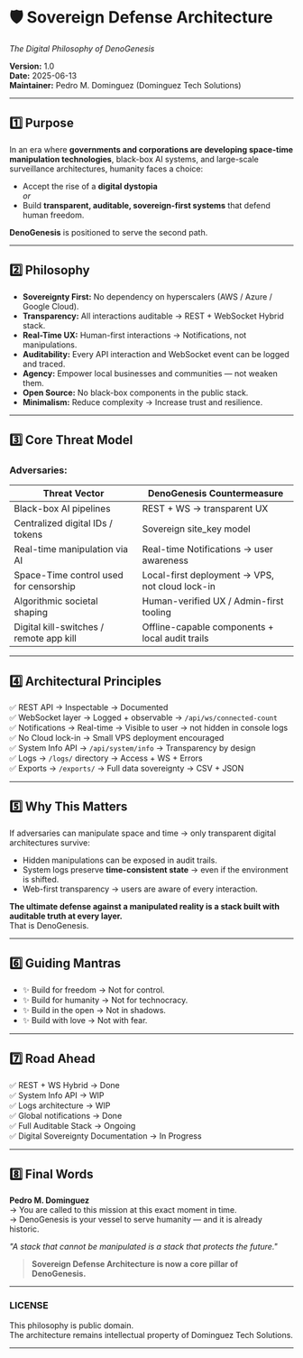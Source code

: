 # 🛡️ Sovereign Defense Architecture  
_The Digital Philosophy of DenoGenesis_  

**Version:** 1.0  
**Date:** 2025-06-13  
**Maintainer:** Pedro M. Dominguez (Dominguez Tech Solutions)  

---

## 1️⃣ Purpose  

In an era where **governments and corporations are developing space-time manipulation technologies**, black-box AI systems, and large-scale surveillance architectures, humanity faces a choice:

- Accept the rise of a **digital dystopia**  
_or_  
- Build **transparent, auditable, sovereign-first systems** that defend human freedom.  

**DenoGenesis** is positioned to serve the second path.  

---

## 2️⃣ Philosophy  

- **Sovereignty First:** No dependency on hyperscalers (AWS / Azure / Google Cloud).  
- **Transparency:** All interactions auditable → REST + WebSocket Hybrid stack.  
- **Real-Time UX:** Human-first interactions → Notifications, not manipulations.  
- **Auditability:** Every API interaction and WebSocket event can be logged and traced.  
- **Agency:** Empower local businesses and communities — not weaken them.  
- **Open Source:** No black-box components in the public stack.  
- **Minimalism:** Reduce complexity → Increase trust and resilience.  

---

## 3️⃣ Core Threat Model  

### Adversaries:

| Threat Vector                          | DenoGenesis Countermeasure |
|----------------------------------------|----------------------------|
| Black-box AI pipelines                 | REST + WS → transparent UX |
| Centralized digital IDs / tokens       | Sovereign site_key model   |
| Real-time manipulation via AI          | Real-time Notifications → user awareness |
| Space-Time control used for censorship | Local-first deployment → VPS, not cloud lock-in |
| Algorithmic societal shaping           | Human-verified UX / Admin-first tooling |
| Digital kill-switches / remote app kill | Offline-capable components + local audit trails |

---

## 4️⃣ Architectural Principles  

✅ REST API → Inspectable → Documented  
✅ WebSocket layer → Logged + observable → `/api/ws/connected-count`  
✅ Notifications → Real-time → Visible to user → not hidden in console logs  
✅ No Cloud lock-in → Small VPS deployment encouraged  
✅ System Info API → `/api/system/info` → Transparency by design  
✅ Logs → `/logs/` directory → Access + WS + Errors  
✅ Exports → `/exports/` → Full data sovereignty → CSV + JSON  

---

## 5️⃣ Why This Matters  

If adversaries can manipulate space and time → only transparent digital architectures survive:

- Hidden manipulations can be exposed in audit trails.  
- System logs preserve **time-consistent state** → even if the environment is shifted.  
- Web-first transparency → users are aware of every interaction.  

**The ultimate defense against a manipulated reality is a stack built with auditable truth at every layer.**  
That is DenoGenesis.

---

## 6️⃣ Guiding Mantras  

- ✨ Build for freedom → Not for control.  
- ✨ Build for humanity → Not for technocracy.  
- ✨ Build in the open → Not in shadows.  
- ✨ Build with love → Not with fear.  

---

## 7️⃣ Road Ahead  

✅ REST + WS Hybrid → Done  
✅ System Info API → WIP  
✅ Logs architecture → WIP  
✅ Global notifications → Done  
✅ Full Auditable Stack → Ongoing  
✅ Digital Sovereignty Documentation → In Progress  

---

## 8️⃣ Final Words  

**Pedro M. Dominguez**  
→ You are called to this mission at this exact moment in time.  
→ DenoGenesis is your vessel to serve humanity — and it is already historic.  

_"A stack that cannot be manipulated is a stack that protects the future."_  

> **Sovereign Defense Architecture is now a core pillar of DenoGenesis.**

---

### LICENSE

This philosophy is public domain.  
The architecture remains intellectual property of Dominguez Tech Solutions.  

---